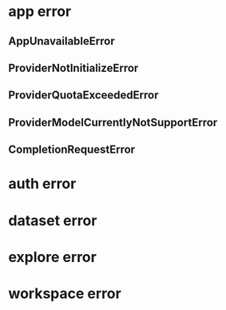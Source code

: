 # app error
## AppUnavailableError
## ProviderNotInitializeError
## ProviderQuotaExceededError
## ProviderModelCurrentlyNotSupportError
## CompletionRequestError

# auth error

# dataset error

# explore error

# workspace error